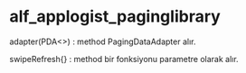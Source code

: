 # alf_applogist_paginglibrary

adapter(PDA<>) : method PagingDataAdapter alır.

swipeRefresh{} : method bir fonksiyonu parametre olarak alır.
